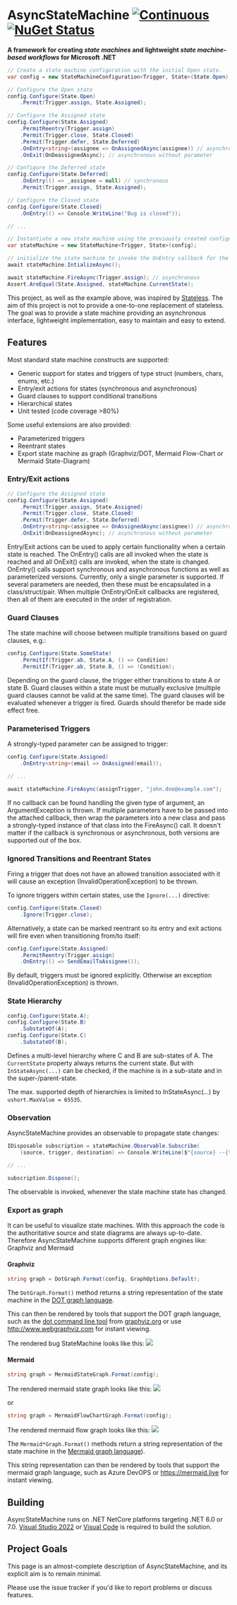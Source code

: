 # AsyncStateMachine [![Continuous](https://github.com/dschreib42/AsyncStateMachine/workflows/ci/badge.svg)](https://github.com/dschreib42/AsyncStateMachine/actions/workflows/ci.yml) [![NuGet Status](https://img.shields.io/nuget/v/AsyncStateMachine.svg?style=flat)](https://www.nuget.org/packages/AsyncStateMachine)

**A framework for creating *state machines* and lightweight *state machine-based workflows* for Microsoft .NET**

```csharp
// Create a state machine configuration with the initial Open state.
var config = new StateMachineConfiguration<Trigger, State>(State.Open);

// Configure the Open state
config.Configure(State.Open)
    .Permit(Trigger.assign, State.Assigned);

// Configure the Assigned state
config.Configure(State.Assigned)
    .PermitReentry(Trigger.assign)
    .Permit(Trigger.close, State.Closed)
    .Permit(Trigger.defer, State.Deferred)
    .OnEntry<string>(assignee => OnAssignedAsync(assignee)) // asynchronous with parameter
    .OnExit(OnDeassignedAsync); // asynchronous without parameter

// Configure the Deferred state
config.Configure(State.Deferred)
    .OnEntry(() => _assignee = null) // synchronous
    .Permit(Trigger.assign, State.Assigned);

// Configure the Closed state
config.Configure(State.Closed)
    .OnEntry(() => Console.WriteLine("Bug is closed"));

// ...

// Instantiate a new state machine using the previously created configuration.
var stateMachine = new StateMachine<Trigger, State>(config);

// initialize the state machine to invoke the OnEntry callback for the initial state.
await stateMachine.IntializeAsync();

await stateMachine.FireAsync(Trigger.assign); // asynchronous
Assert.AreEqual(State.Assigned, stateMachine.CurrentState);
```

This project, as well as the example above, was inspired by [Stateless](https://github.com/dotnet-state-machine/stateless/).
The aim of this project is not to provide a one-to-one replacement of stateless. The goal was to provide a state machine providing
an asynchronous interface, lightweight implementation, easy to maintain and easy to extend. 

## Features

Most standard state machine constructs are supported:

 * Generic support for states and triggers of type struct (numbers, chars, enums, etc.)
 * Entry/exit actions for states (synchronous and asynchronous)
 * Guard clauses to support conditional transitions
 * Hierarchical states
 * Unit tested (code coverage >80%)

Some useful extensions are also provided:

 * Parameterized triggers
 * Reentrant states
 * Export state machine as graph (Graphviz/DOT, Mermaid Flow-Chart or Mermaid State-Diagram)

### Entry/Exit actions

```csharp
// Configure the Assigned state
config.Configure(State.Assigned)
    .Permit(Trigger.assign, State.Assigned)
    .Permit(Trigger.close, State.Closed)
    .Permit(Trigger.defer, State.Deferred)
    .OnEntry<string>(assignee => OnAssignedAsync(assignee)) // asynchronous with parameter
    .OnExit(OnDeassignedAsync); // asynchronous without parameter
```

Entry/Exit actions can be used to apply certain functionality when a certain state is reached. The OnEntry() calls are all invoked when the state is reached and all OnExit() calls are invoked, when the state is changed. OnEntry() calls support synchronous and asynchronous functions as well as parameterized versions. Currently,
only a single parameter is supported. If several parameters are needed, then these must be encapsulated in a class/struct/pair. When multiple OnEntry/OnExit callbacks are registered, then all of them are executed in the order of registration.

### Guard Clauses

The state machine will choose between multiple transitions based on guard clauses, e.g.:

```csharp
config.Configure(State.SomeState)
    .PermitIf(Trigger.ab, State.A, () => Condition)
    .PermitIf(Trigger.ab, State.B, () => !Condition);
```

Depending on the guard clause, the trigger either transitions to state A or state B.
Guard clauses within a state must be mutually exclusive (multiple guard clauses cannot be valid at the same time).
The guard clauses will be evaluated whenever a trigger is fired. Guards should therefor be made side effect free.

### Parameterised Triggers

A strongly-typed parameter can be assigned to trigger:

```csharp
config.Configure(State.Assigned)
    .OnEntry<string>(email => OnAssigned(email));

// ...

await stateMachine.FireAsync(assignTrigger, "john.doe@example.com");
```

If no callback can be found handling the given type of argument, an ArgumentException is thrown.
If multiple parameters have to be passed into the attached callback, then wrap the parameters into a new class and pass a strongly-typed instance of that class into the FireAsync() call.
It doesn't matter if the callback is synchronous or asynchronous, both versions are supported out of the box. 

### Ignored Transitions and Reentrant States

Firing a trigger that does not have an allowed transition associated with it will cause an exception (InvalidOperationException) to be thrown.

To ignore triggers within certain states, use the `Ignore(...)` directive:

```csharp
config.Configure(State.Closed)
    .Ignore(Trigger.close);
```

Alternatively, a state can be marked reentrant so its entry and exit actions will fire even when transitioning from/to itself:

```csharp
config.Configure(State.Assigned)
    .PermitReentry(Trigger.assign)
    .OnEntry(() => SendEmailToAssignee());
```

By default, triggers must be ignored explicitly. Otherwise an exception (InvalidOperationException) is thrown.

### State Hierarchy

```csharp
config.Configure(State.A);
config.Configure(State.B)
    .SubstateOf(A);
config.Configure(State.C)
    .SubstateOf(B);
```

Defines a multi-level hierarchy where C and B are sub-states of A. The `CurrentState` property always returns the current state. But with `InStateAsync(...)` can be checked,
if the machine is in a sub-state and in the super-/parent-state.

The max. supported depth of hierarchies is limited to InStateAsync(...) by `ushort.MaxValue = 65535`.

### Observation

AsyncStateMachine provides an observable to propagate state changes:

```csharp
IDisposable subscription = stateMachine.Observable.Subscribe(
    (source, trigger, destination) => Console.WriteLine($"{source} --{trigger}--> {destination}"));

// ...

subscription.Dispose();
```

The observable is invoked, whenever the state machine state has changed.

### Export as graph

It can be useful to visualize state machines. With this approach the code is the authoritative source and state diagrams are always up-to-date.
Therefore AsyncStateMachine supports different graph engines like: Graphviz and Mermaid

#### Graphviz

```csharp
string graph = DotGraph.Format(config, GraphOptions.Default);
```

The `DotGraph.Format()` method returns a string representation of the state machine in the [DOT graph language](https://en.wikipedia.org/wiki/DOT_(graph_description_language)).

This can then be rendered by tools that support the DOT graph language, such as the [dot command line tool](http://www.graphviz.org/doc/info/command.html) from [graphviz.org](http://www.graphviz.org) or use http://www.webgraphviz.com for instant viewing.

The rendered bug StateMachine looks like this:
![](assets/dotgraph_bug.png)

#### Mermaid

```csharp
string graph = MermaidStateGraph.Format(config);
```
The rendered mermaid state graph looks like this:
![](assets/mermaid_state_bug.png)

or 

```csharp
string graph = MermaidFlowChartGraph.Format(config);
```
The rendered mermaid flow graph looks like this:
![](assets/mermaid_flow_bug.png)

The `Mermaid*Graph.Format()` methods return a string representation of the state machine in the [Mermaid graph language](https://mermaid-js.github.io)).

This string representation can then be rendered by tools that support the mermaid graph language, such as Azure DevOPS or https://mermaid.live for instant viewing.

## Building

AsyncStateMachine runs on .NET NetCore platforms targeting .NET 6.0 or 7.0. [Visual Studio 2022](https://visualstudio.microsoft.com/vs/) or [Visual Code](https://code.visualstudio.com/Download) is required to build the solution.

## Project Goals

This page is an almost-complete description of AsyncStateMachine, and its explicit aim is to remain minimal.

Please use the issue tracker if you'd like to report problems or discuss features.
